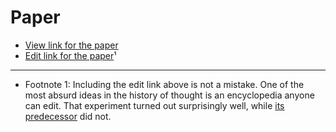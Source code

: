 # Paper

* [View link for the paper](https://www.overleaf.com/read/xhmynxhndvhx)
* [Edit link for the paper](https://www.overleaf.com/4384277894qtqrrmndptyn)¹

---

* Footnote 1: Including the edit link above is not a mistake. One of the most absurd ideas in the history of thought is an encyclopedia anyone can edit. That experiment turned out surprisingly well, while [its predecessor](https://en.wikipedia.org/wiki/Nupedia) did not.
